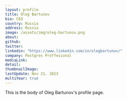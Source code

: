 ```yaml
---
layout: profile
title: Oleg Bartunov
bio: CEO
country: Russia
address: Russia
image: /assets/img/oleg-bartunov.png
about: 
github: 
twitter:
linkedin: "https://www.linkedin.com/in/olegbartunov/"
company: Postgres Proffesional
mediaLink:
detail: 
thumbnailImage:
lastUpdate: Nov 21, 2023
multiYear: true
---
```


This is the body of Oleg Bartunov's profile page.
